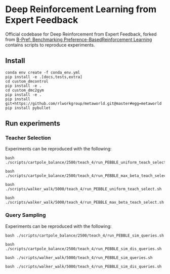 # Deep Reinforcement Learning from Expert Feedback

Official codebase for Deep Reinforcement from Expert Feedback, forked from [B-Pref: Benchmarking Preference-BasedReinforcement Learning](https://openreview.net/forum?id=ps95-mkHF_) contains scripts to reproduce experiments.


## Install

```
conda env create -f conda_env.yml
pip install -e .[docs,tests,extra]
cd custom_dmcontrol
pip install -e .
cd custom_dmc2gym
pip install -e .
pip install git+https://github.com/rlworkgroup/metaworld.git@master#egg=metaworld
pip install pybullet
```

## Run experiments 

### Teacher Selection


Experiments can be reproduced with the following:
```
bash ./scripts/cartpole_balance/2500/teach_4/run_PEBBLE_uniform_teach_select.sh

bash ./scripts/cartpole_balance/2500/teach_4/run_PEBBLE_max_beta_teach_select.sh

bash ./scripts/walker_walk/5000/teach_4/run_PEBBLE_uniform_teach_select.sh

bash ./scripts/walker_walk/5000/teach_4/run_PEBBLE_max_beta_teach_select.sh
```

### Query Sampling

Experiments can be reproduced with the following:
```
bash ./scripts/cartpole_balance/2500/teach_4/run_PEBBLE_sim_queries.sh

bash ./scripts/cartpole_balance/2500/teach_4/run_PEBBLE_sim_dis_queries.sh

bash ./scripts/walker_walk/5000/teach_4/run_PEBBLE_sim_queries.sh

bash ./scripts/walker_walk/5000/teach_4/run_PEBBLE_sim_dis_queries.sh
```
